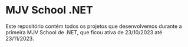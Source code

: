 # MJV School .NET

Este repositório contém todos os projetos que desenvolvemos durante a primeira MJV School de .NET, que ficou ativa de 23/10/2023 até 23/11/2023.
